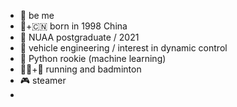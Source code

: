 - 👋 be me
- 🍼+🇨🇳 born in 1998 China
- 🏫 NUAA postgraduate / 2021
- 🚗 vehicle engineering / interest in dynamic control
- 🐍 Python rookie (machine learning)
- 🏃‍♂️+🏸️ running and badminton
- 🎮 steamer
- 

<!---
Undersonic/Undersonic is a ✨ special ✨ repository because its `README.md` (this file) appears on your GitHub profile.
You can click the Preview link to take a look at your changes.
--->
